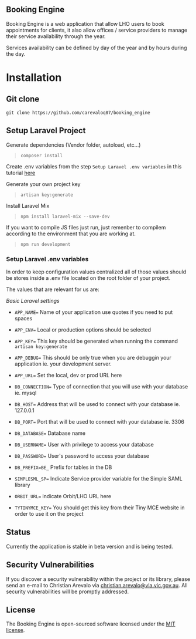 ## Booking Engine

Booking Engine is a web application that allow LHO users to book appointments for clients, it also allow offices / service providers to manage their service availability through the year.

Services availability can be defined by day of the year and by hours during the day.

# Installation

## Git clone

`git clone https://github.com/carevaloq87/booking_engine`

## Setup Laravel Project

Generate dependencies (Vendor folder, autoload, etc...)
> `composer install`

Create .env variables from the step `Setup Laravel .env variables` in this tutorial [here](https://github.com/carevaloq87/booking_engine#setup-laravel-env-variables)

Generate your own project key
> `artisan key:generate`

Install Laravel Mix
> `npm install laravel-mix --save-dev`

If you want to compile JS files just run, just remenber to compilem according to the environment that you are working at.
> `npm run development`

### Setup Laravel .env variables

In order to keep configuration values centralized all of those values should be stores inside a .env file located on the root folder of your project.

The values that are relevant for us are:

*Basic Laravel settings*

* `APP_NAME=` Name of your application use quotes if you need to put spaces
* `APP_ENV=` Local or production options should be selected
* `APP_KEY=` This key should be generated when running the command `artisan key:generate`
* `APP_DEBUG=` This should be only true when you are debuggin your application ie. your development server.
* `APP_URL=` Set the local, dev or prod URL here


* `DB_CONNECTION=` Type of connection that you will use with your database ie. mysql
* `DB_HOST=` Address that will be used to connect with your database ie. 127.0.0.1
* `DB_PORT=` Port that will be used to connect with your database ie. 3306
* `DB_DATABASE=` Database name
* `DB_USERNAME=` User with privilege to access your database
* `DB_PASSWORD=` User's password to access your database
* `DB_PREFIX=BE_` Prefix for tables in the DB

* `SIMPLESML_SP=` Indicate Service provider variable for the Simple SAML library
* `ORBIT_URL=` indicate Orbit/LHO URL here
* `TYTINYMCE_KEY=` You should get this key from their Tiny MCE website in order to use it on the project

## Status

Currently the application is stable in beta version and is being tested.

## Security Vulnerabilities

If you discover a security vulnerability within the project or its library, please send an e-mail to Christian Arevalo via [christian.arevalo@vla.vic.gov.au](mailto:christian.arevalo@vla.vic.gov.au). All security vulnerabilities will be promptly addressed.

## License

The Booking Engine is open-sourced software licensed under the [MIT license](https://opensource.org/licenses/MIT).

